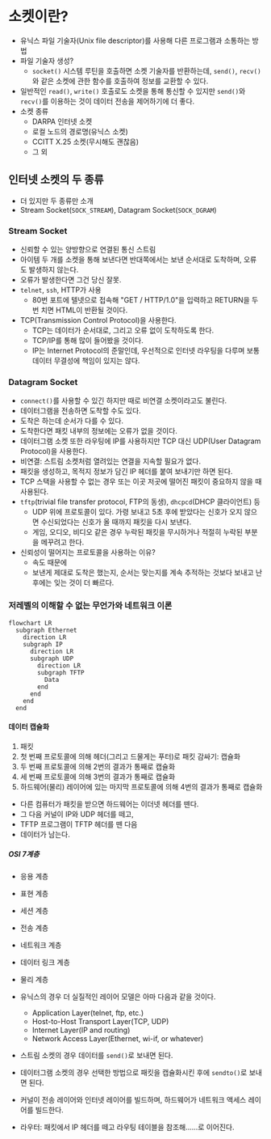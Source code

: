 # 소켓이란?

- 유닉스 파일 기술자(Unix file descriptor)를 사용해 다른 프로그램과 소통하는 방법
- 파일 기술자 생성?
  - `socket()` 시스템 루틴을 호출하면 소켓 기술자를 반환하는데, `send()`, `recv()`와 같은 소켓에 관한 함수를 호출하여 정보를 교환할 수 있다.
- 일반적인 `read()`, `write()` 호출로도 소켓을 통해 통신할 수 있지만 `send()`와 `recv()`를 이용하는 것이 데이터 전송을 제어하기에 더 좋다.
- 소켓 종류
  - DARPA 인터넷 소켓
  - 로컬 노드의 경로명(유닉스 소켓)
  - CCITT X.25 소켓(무시해도 괜찮음)
  - 그 외

## 인터넷 소켓의 두 종류

- 더 있지만 두 종류만 소개
- Stream Socket(`SOCK_STREAM`), Datagram Socket(`SOCK_DGRAM`)

### Stream Socket

- 신뢰할 수 있는 양방향으로 연결된 통신 스트림
- 아이템 두 개를 소켓을 통해 보낸다면 반대쪽에서는 보낸 순서대로 도착하며, 오류도 발생하지 않는다.
- 오류가 발생한다면 그건 당신 잘못.
- `telnet`, `ssh`, HTTP가 사용
  - 80번 포트에 텔넷으로 접속해 "GET / HTTP/1.0"을 입력하고 RETURN을 두 번 치면 HTML이 반환될 것이다.
- TCP(Transmission Control Protocol)을 사용한다.
  - TCP는 데이터가 순서대로, 그리고 오류 없이 도착하도록 한다.
  - TCP/IP를 통해 많이 들어봤을 것이다.
  - IP는 Internet Protocol의 준말인데, 우선적으로 인터넷 라우팅을 다루며 보통 데이터 무결성에 책임이 있지는 않다.

### Datagram Socket

- `connect()`를 사용할 수 있긴 하지만 때로 비연결 소켓이라고도 불린다.
- 데이터그램을 전송하면 도착할 수도 있다.
- 도착은 하는데 순서가 다를 수 있다.
- 도착한다면 패킷 내부의 정보에는 오류가 없을 것이다.
- 데이터그램 소켓 또한 라우팅에 IP를 사용하지만 TCP 대신 UDP(User Datagram Protocol)을 사용한다.
- 비연결: 스트림 소켓처럼 열려있는 연결을 지속할 필요가 없다.
- 패킷을 생성하고, 목적지 정보가 담긴 IP 헤더를 붙여 보내기만 하면 된다.
- TCP 스택을 사용할 수 없는 경우 또는 이곳 저곳에 떨어진 패킷이 중요하지 않을 때 사용된다.
- `tftp`(trivial file transfer protocol, FTP의 동생), `dhcpcd`(DHCP 클라이언트) 등
  - UDP 위에 프로토콜이 있다. 가령 보내고 5초 후에 받았다는 신호가 오지 않으면 수신되었다는 신호가 올 때까지 패킷을 다시 보낸다.
  - 게임, 오디오, 비디오 같은 경우 누락된 패킷을 무시하거나 적절히 누락된 부분을 메꾸려고 한다.
- 신뢰성이 떨어지는 프로토콜을 사용하는 이유?
  - 속도 때문에
  - 보낸게 제대로 도착은 했는지, 순서는 맞는지를 계속 추적하는 것보다 보내고 난 후에는 잊는 것이 더 빠르다.

### 저레벨의 이해할 수 없는 무언가와 네트워크 이론

```mermaid
flowchart LR
  subgraph Ethernet
    direction LR
    subgraph IP
      direction LR
      subgraph UDP
        direction LR
        subgraph TFTP
          Data
        end
      end
    end
  end
```

#### 데이터 캡슐화

1. 패킷
2. 첫 번째 프로토콜에 의해 헤더(그리고 드물게는 푸터)로 패킷 감싸기: 캡슐화
3. 두 번째 프로토콜에 의해 2번의 결과가 통째로 캡슐화
4. 세 번째 프로토콜에 의해 3번의 결과가 통째로 캡슐화
5. 하드웨어(물리) 레이어에 있는 마지막 프로토콜에 의해 4번의 결과가 통째로 캡슐화

- 다른 컴퓨터가 패킷을 받으면 하드웨어는 이더넷 헤더를 뗀다.
- 그 다음 커널이 IP와 UDP 헤더를 떼고,
- TFTP 프로그램이 TFTP 헤더를 뗀 다음
- 데이터가 남는다.

##### OSI 7계층

- 응용 계층
- 표현 계층
- 세션 계층
- 전송 계층
- 네트워크 계층
- 데이터 링크 계층
- 물리 계층

- 유닉스의 경우 더 실질적인 레이어 모델은 아마 다음과 같을 것이다.
  - Application Layer(telnet, ftp, etc.)
  - Host-to-Host Transport Layer(TCP, UDP)
  - Internet Layer(IP and routing)
  - Network Access Layer(Ethernet, wi-if, or whatever)

- 스트림 소켓의 경우 데이터를 `send()`로 보내면 된다.
- 데이터그램 소켓의 경우 선택한 방법으로 패킷을 캡슐화시킨 후에 `sendto()`로 보내면 된다.
- 커널이 전송 레이어와 인터넷 레이어를 빌드하며, 하드웨어가 네트워크 액세스 레이어를 빌드한다.
- 라우터: 패킷에서 IP 헤더를 떼고 라우팅 테이블을 참조해......로 이어진다.
